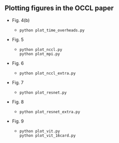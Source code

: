 ## Plotting figures in the OCCL paper

- Fig. 4(b)
  - ```shell
    python plot_time_overheads.py
    ```
- Fig. 5
  - ```shell
    python plot_nccl.py
    python plot_mpi.py
    ```
- Fig. 6
  - ```shell
    python plot_nccl_extra.py
    ```
- Fig. 7
  - ```shell
    python plot_resnet.py
    ```
- Fig. 8
  - ```shell
    python plot_resnet_extra.py
    ```
- Fig. 9
  - ```shell
    python plot_vit.py
    python plot_vit_16card.py
    ```
